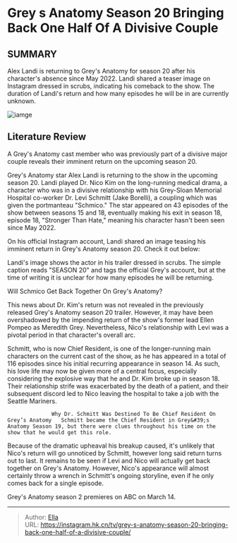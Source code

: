 # Grey s Anatomy Season 20 Bringing Back One Half Of A Divisive Couple


## SUMMARY 



  Alex Landi is returning to Grey&#39;s Anatomy for season 20 after his character&#39;s absence since May 2022.   Landi shared a teaser image on Instagram dressed in scrubs, indicating his comeback to the show.   The duration of Landi&#39;s return and how many episodes he will be in are currently unknown.  

![iamge](https://static1.srcdn.com/wordpress/wp-content/uploads/2024/01/jake-borelli-as-schmitt-checking-a-patient-s-heart-in-grey-s-anatomy.jpg)

## Literature Review
A Grey&#39;s Anatomy cast member who was previously part of a divisive major couple reveals their imminent return on the upcoming season 20.




Grey&#39;s Anatomy star Alex Landi is returning to the show in the upcoming season 20. Landi played Dr. Nico Kim on the long-running medical drama, a character who was in a divisive relationship with his Grey-Sloan Memorial Hospital co-worker Dr. Levi Schmitt (Jake Borelli), a coupling which was given the portmanteau &#34;Schmico.&#34; The star appeared on 43 episodes of the show between seasons 15 and 18, eventually making his exit in season 18, episode 18, &#34;Stronger Than Hate,&#34; meaning his character hasn&#39;t been seen since May 2022.




On his official Instagram account, Landi shared an image teasing his imminent return in Grey&#39;s Anatomy season 20. Check it out below:


 

Landi&#39;s image shows the actor in his trailer dressed in scrubs. The simple caption reads &#34;SEASON 20&#34; and tags the official Grey&#39;s account, but at the time of writing it is unclear for how many episodes he will be returning.


 Will Schmico Get Back Together On Grey&#39;s Anatomy? 
          

This news about Dr. Kim&#39;s return was not revealed in the previously released Grey&#39;s Anatomy season 20 trailer. However, it may have been overshadowed by the impending return of the show&#39;s former lead Ellen Pompeo as Meredith Grey. Nevertheless, Nico&#39;s relationship with Levi was a pivotal period in that character&#39;s overall arc.




Schmitt, who is now Chief Resident, is one of the longer-running main characters on the current cast of the show, as he has appeared in a total of 116 episodes since his initial recurring appearance in season 14. As such, his love life may now be given more of a central focus, especially considering the explosive way that he and Dr. Kim broke up in season 18. Their relationship strife was exacerbated by the death of a patient, and their subsequent discord led to Nico leaving the hospital to take a job with the Seattle Mariners.

                  Why Dr. Schmitt Was Destined To Be Chief Resident On Grey’s Anatomy   Schmitt became the Chief Resident in Grey&#39;s Anatomy Season 19, but there were clues throughout his time on the show that he would get this role.    

Because of the dramatic upheaval his breakup caused, it&#39;s unlikely that Nico&#39;s return will go unnoticed by Schmitt, however long said return turns out to last. It remains to be seen if Levi and Nico will actually get back together on Grey&#39;s Anatomy. However, Nico&#39;s appearance will almost certainly throw a wrench in Schmitt&#39;s ongoing storyline, even if he only comes back for a single episode.






Grey&#39;s Anatomy season 2 premieres on ABC on March 14.






---

> Author: [Ella](https://instagram.hk.cn/)  
> URL: https://instagram.hk.cn/tv/grey-s-anatomy-season-20-bringing-back-one-half-of-a-divisive-couple/  

